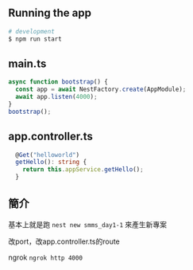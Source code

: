 ## Running the app

```bash
# development
$ npm run start
```

## main.ts
```ts
async function bootstrap() {
  const app = await NestFactory.create(AppModule);
  await app.listen(4000);
}
bootstrap();
```
## app.controller.ts
```ts
  @Get("helloworld")
  getHello(): string {
    return this.appService.getHello();
  }
```

## 簡介
基本上就是跑 ```nest new smms_day1-1``` 來產生新專案

改port，改app.controller.ts的route

ngrok ```ngrok http 4000```